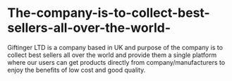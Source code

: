 # The-company-is-to-collect-best-sellers-all-over-the-world-
Giftinger LTD is a company based in UK and purpose of the company is to collect best sellers all over the world and provide them a single platform where our users can get products directly from company/manufacturers to enjoy the benefits of low cost and good quality. 
